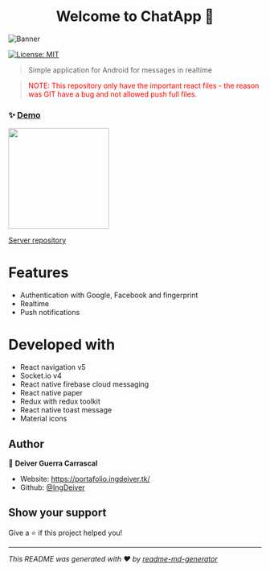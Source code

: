 <h1 align="center">Welcome to ChatApp 👋</h1>

 <img alt="Banner" src="https://firebasestorage.googleapis.com/v0/b/ingdeiver.appspot.com/o/portafolio%2Fimagenes%2FBanner%20portafolio.png?alt=media&token=53113b90-cc76-4e36-b06f-4bb0bbadc09b" />

<p>
  <a href="#" target="_blank">
    <img alt="License: MIT" src="https://img.shields.io/badge/License-MIT-yellow.svg" />
  </a>
</p>

> Simple application for Android for messages in realtime

> <span style="color:red"> NOTE: This repository only have the important react files - the reason was GIT have a bug and not allowed push full files</span>.

### ✨ [Demo](https://youtu.be/A31LKnbus1Q)
 <a href="https://play.google.com/store/apps/details?id=com.ingdeiver.notas">
  	<img width="200" src="https://upload.wikimedia.org/wikipedia/commons/thumb/7/78/Google_Play_Store_badge_EN.svg/1280px-Google_Play_Store_badge_EN.svg.png">
  </a>
<br/>

[Server repository](https://github.com/IngDeiver/chat-app-simple-server)

# Features
* Authentication with Google, Facebook and fingerprint
* Realtime
* Push notifications


# Developed with
* React navigation v5
* Socket.io v4
* React native firebase cloud messaging
* React native paper
* Redux with redux toolkit
* React native toast message
* Material icons


## Author

👤 **Deiver Guerra Carrascal**

* Website: https://portafolio.ingdeiver.tk/
* Github: [@IngDeiver](https://github.com/IngDeiver)

## Show your support

Give a ⭐️ if this project helped you!

***
_This README was generated with ❤️ by [readme-md-generator](https://github.com/kefranabg/readme-md-generator)_